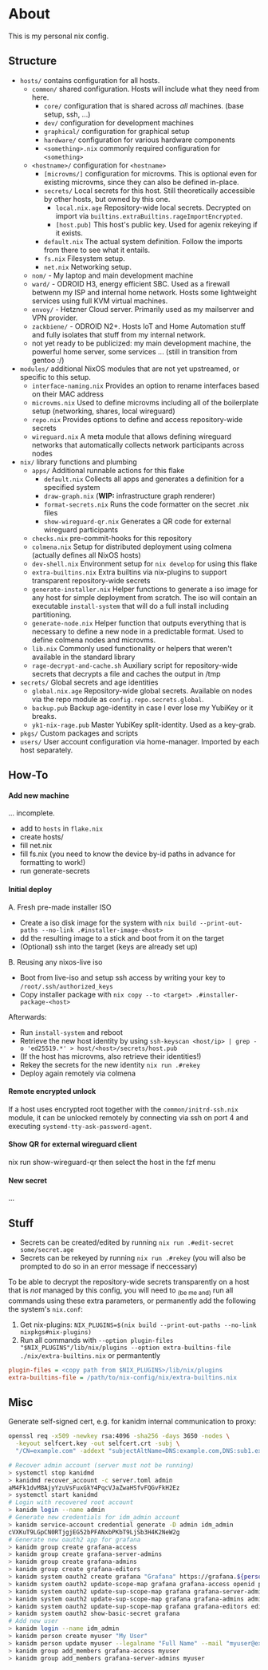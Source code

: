 # About

This is my personal nix config.

## Structure

- `hosts/` contains configuration for all hosts.
  - `common/` shared configuration. Hosts will include what they need from here.
    - `core/` configuration that is shared across _all_ machines. (base setup, ssh, ...)
    - `dev/` configuration for development machines
    - `graphical/` configuration for graphical setup
    - `hardware/` configuration for various hardware components
    - `<something>.nix` commonly required configuration for `<something>`
  - `<hostname>/` configuration for `<hostname>`
    - `[microvms/]` configuration for microvms. This is optional even for existing microvms, since they can also be defined in-place.
    - `secrets/` Local secrets for this host. Still theoretically accessible by other hosts, but owned by this one.
      - `local.nix.age` Repository-wide local secrets. Decrypted on import via `builtins.extraBuiltins.rageImportEncrypted`.
      - `[host.pub]` This host's public key. Used for agenix rekeying if it exists.
    - `default.nix` The actual system definition. Follow the imports from there to see what it entails.
    - `fs.nix` Filesystem setup.
    - `net.nix` Networking setup.
  - `nom/` - My laptop and main development machine
  - `ward/` - ODROID H3, energy efficient SBC. Used as a firewall betwenn my ISP and internal home network. Hosts some lightweight services using full KVM virtual machines.
  - `envoy/` - Hetzner Cloud server. Primarily used as my mailserver and VPN provider.
  - `zackbiene/` - ODROID N2+. Hosts IoT and Home Automation stuff and fully isolates that stuff from my internal network.
  - not yet ready to be publicized: my main development machine, the powerful home server, some services ... (still in transition from gentoo :/)
- `modules/` additional NixOS modules that are not yet upstreamed, or specific to this setup.
  - `interface-naming.nix` Provides an option to rename interfaces based on their MAC address
  - `microvms.nix` Used to define microvms including all of the boilerplate setup (networking, shares, local wireguard)
  - `repo.nix` Provides options to define and access repository-wide secrets
  - `wireguard.nix` A meta module that allows defining wireguard networks that automatically collects network participants across nodes
- `nix/` library functions and plumbing
  - `apps/` Additional runnable actions for this flake
    - `default.nix` Collects all apps and generates a definition for a specified system
    - `draw-graph.nix` (**WIP:** infrastructure graph renderer)
    - `format-secrets.nix` Runs the code formatter on the secret .nix files
    - `show-wireguard-qr.nix` Generates a QR code for external wireguard participants
  - `checks.nix` pre-commit-hooks for this repository
  - `colmena.nix` Setup for distributed deployment using colmena (actually defines all NixOS hosts)
  - `dev-shell.nix` Environment setup for `nix develop` for using this flake
  - `extra-builtins.nix` Extra builtins via nix-plugins to support transparent repository-wide secrets
  - `generate-installer.nix` Helper functions to generate a iso image for any host for simple deployment from scratch. The iso will contain an executable `install-system` that will do a full install including partitioning.
  - `generate-node.nix` Helper function that outputs everything that is necessary to define a new node in a predictable format. Used to define colmena nodes and microvms.
  - `lib.nix` Commonly used functionality or helpers that weren't available in the standard library
  - `rage-decrypt-and-cache.sh` Auxiliary script for repository-wide secrets that decrypts a file and caches the output in /tmp
- `secrets/` Global secrets and age identities
  - `global.nix.age` Repository-wide global secrets. Available on nodes via the repo module as `config.repo.secrets.global`.
  - `backup.pub` Backup age-identity in case I ever lose my YubiKey or it breaks.
  - `yk1-nix-rage.pub` Master YubiKey split-identity. Used as a key-grab.
- `pkgs/` Custom packages and scripts
- `users/` User account configuration via home-manager. Imported by each host separately.

## How-To

#### Add new machine

... incomplete.

- add <name> to `hosts` in `flake.nix`
- create hosts/<name>
- fill net.nix
- fill fs.nix (you need to know the device by-id paths in advance for formatting to work!)
- run generate-secrets

#### Initial deploy

A. Fresh pre-made installer ISO

- Create a iso disk image for the system with `nix build --print-out-paths --no-link .#installer-image-<host>`
- dd the resulting image to a stick and boot from it on the target
- (Optional) ssh into the target (keys are already set up)

B. Reusing any nixos-live iso

- Boot from live-iso and setup ssh access by writing your key to `/root/.ssh/authorized_keys`
- Copy installer package with `nix copy --to <target> .#installer-package-<host>`

Afterwards:

- Run `install-system` and reboot
- Retrieve the new host identity by using `ssh-keyscan <host/ip> | grep -o 'ed25519.*' > host/<host>/secrets/host.pub`
- (If the host has microvms, also retrieve their identities!)
- Rekey the secrets for the new identity `nix run .#rekey`
- Deploy again remotely via colmena

#### Remote encrypted unlock

If a host uses encrypted root together with the `common/initrd-ssh.nix` module,
it can be unlocked remotely by connecting via ssh on port 4 and executing `systemd-tty-ask-password-agent`.

#### Show QR for external wireguard client

nix run show-wireguard-qr
then select the host in the fzf menu

#### New secret

...

## Stuff

- Secrets can be created/edited by running `nix run .#edit-secret some/secret.age`
- Secrets can be rekeyed by running `nix run .#rekey` (you will also be prompted to do so in an error message if neccessary)

To be able to decrypt the repository-wide secrets transparently on a host that
is _not_ managed by this config, you will need to <sub>(be me and)</sub> run
all commands using these extra parameters, or permanently add the following the system's `nix.conf`:

1. Get nix-plugins: `NIX_PLUGINS=$(nix build --print-out-paths --no-link nixpkgs#nix-plugins)`
2. Run all commands with `--option plugin-files "$NIX_PLUGINS"/lib/nix/plugins --option extra-builtins-file ./nix/extra-builtins.nix`
   or permantently

  ```ini
  plugin-files = <copy path from $NIX_PLUGINS>/lib/nix/plugins
  extra-builtins-file = /path/to/nix-config/nix/extra-builtins.nix
  ```

## Misc

Generate self-signed cert, e.g. for kanidm internal communication to proxy:

```bash
openssl req -x509 -newkey rsa:4096 -sha256 -days 3650 -nodes \
  -keyout selfcert.key -out selfcert.crt -subj \
  "/CN=example.com" -addext "subjectAltName=DNS:example.com,DNS:sub1.example.com,DNS:sub2.example.com,IP:10.0.0.1"
```










```bash
# Recover admin account (server must not be running)
> systemctl stop kanidmd
> kanidmd recover_account -c server.toml admin
aM4Fk1dvM8AjyYzuVsFuxGkY4PqcVJaZwaHSfvFQGvFkH2Ez
> systemctl start kanidmd
# Login with recovered root account
> kanidm login --name admin
# Generate new credentials for idm_admin account
> kanidm service-account credential generate -D admin idm_admin
cVXKuT9LGpCN0RTjgjEG52bPFANxbPKbT9LjSb3H4K2NeW2g
# Generate new oauth2 app for grafana
> kanidm group create grafana-access
> kanidm group create grafana-server-admins
> kanidm group create grafana-admins
> kanidm group create grafana-editors
> kanidm system oauth2 create grafana "Grafana" https://grafana.${personalDomain}
> kanidm system oauth2 update-scope-map grafana grafana-access openid profile email
> kanidm system oauth2 update-sup-scope-map grafana grafana-server-admins server_admin
> kanidm system oauth2 update-sup-scope-map grafana grafana-admins admin
> kanidm system oauth2 update-sup-scope-map grafana grafana-editors editor
> kanidm system oauth2 show-basic-secret grafana
# Add new user
> kanidm login --name idm_admin
> kanidm person create myuser "My User"
> kanidm person update myuser --legalname "Full Name" --mail "myuser@example.com"
> kanidm group add_members grafana-access myuser
> kanidm group add_members grafana-server-admins myuser


```




